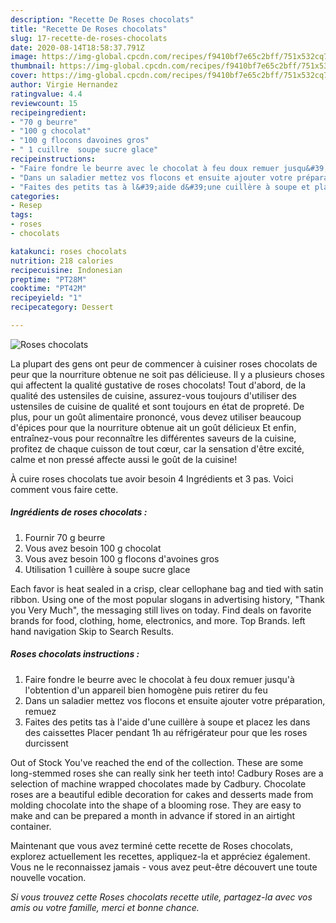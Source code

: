 ```yaml
---
description: "Recette De Roses chocolats"
title: "Recette De Roses chocolats"
slug: 17-recette-de-roses-chocolats
date: 2020-08-14T18:58:37.791Z
image: https://img-global.cpcdn.com/recipes/f9410bf7e65c2bff/751x532cq70/roses-chocolats-photo-principale-de-la-recette.jpg
thumbnail: https://img-global.cpcdn.com/recipes/f9410bf7e65c2bff/751x532cq70/roses-chocolats-photo-principale-de-la-recette.jpg
cover: https://img-global.cpcdn.com/recipes/f9410bf7e65c2bff/751x532cq70/roses-chocolats-photo-principale-de-la-recette.jpg
author: Virgie Hernandez
ratingvalue: 4.4
reviewcount: 15
recipeingredient:
- "70 g beurre"
- "100 g chocolat"
- "100 g flocons davoines gros"
- " 1 cuillre  soupe sucre glace"
recipeinstructions:
- "Faire fondre le beurre avec le chocolat à feu doux remuer jusqu&#39;à l&#39;obtention d&#39;un appareil bien homogène puis retirer du feu"
- "Dans un saladier mettez vos flocons et ensuite ajouter votre préparation, remuez"
- "Faites des petits tas à l&#39;aide d&#39;une cuillère à soupe et placez les dans des caissettes Placer pendant 1h au réfrigérateur pour que les roses durcissent"
categories:
- Resep
tags:
- roses
- chocolats

katakunci: roses chocolats 
nutrition: 218 calories
recipecuisine: Indonesian
preptime: "PT28M"
cooktime: "PT42M"
recipeyield: "1"
recipecategory: Dessert

---
```



![Roses chocolats](https://img-global.cpcdn.com/recipes/f9410bf7e65c2bff/751x532cq70/roses-chocolats-photo-principale-de-la-recette.jpg)

La plupart des gens ont peur de commencer à cuisiner roses chocolats de peur que la nourriture obtenue ne soit pas délicieuse. Il y a plusieurs choses qui affectent la qualité gustative de roses chocolats! Tout d'abord, de la qualité des ustensiles de cuisine, assurez-vous toujours d'utiliser des ustensiles de cuisine de qualité et sont toujours en état de propreté. De plus, pour un goût alimentaire prononcé, vous devez utiliser beaucoup d'épices pour que la nourriture obtenue ait un goût délicieux Et enfin, entraînez-vous pour reconnaître les différentes saveurs de la cuisine, profitez de chaque cuisson de tout cœur, car la sensation d'être excité, calme et non pressé affecte aussi le goût de la cuisine!

<!--inarticleads1-->

À cuire roses chocolats tue avoir besoin 4 Ingrédients et 3 pas. Voici comment vous faire cette.

##### Ingrédients de roses chocolats :

1. Fournir 70 g beurre
1. Vous avez besoin 100 g chocolat
1. Vous avez besoin 100 g flocons d&#39;avoines gros
1. Utilisation  1 cuillère à soupe sucre glace


Each favor is heat sealed in a crisp, clear cellophane bag and tied with satin ribbon. Using one of the most popular slogans in advertising history, &#34;Thank you Very Much&#34;, the messaging still lives on today. Find deals on favorite brands for food, clothing, home, electronics, and more. Top Brands. left hand navigation Skip to Search Results. 

<!--inarticleads2-->

##### Roses chocolats instructions :

1. Faire fondre le beurre avec le chocolat à feu doux remuer jusqu&#39;à l&#39;obtention d&#39;un appareil bien homogène puis retirer du feu
1. Dans un saladier mettez vos flocons et ensuite ajouter votre préparation, remuez
1. Faites des petits tas à l&#39;aide d&#39;une cuillère à soupe et placez les dans des caissettes Placer pendant 1h au réfrigérateur pour que les roses durcissent


Out of Stock You&#39;ve reached the end of the collection. These are some long-stemmed roses she can really sink her teeth into! Cadbury Roses are a selection of machine wrapped chocolates made by Cadbury. Chocolate roses are a beautiful edible decoration for cakes and desserts made from molding chocolate into the shape of a blooming rose. They are easy to make and can be prepared a month in advance if stored in an airtight container. 

<!--inarticleads1-->

<p>
Maintenant que vous avez terminé cette recette de Roses chocolats, explorez actuellement les recettes, appliquez-la et appréciez également. Vous ne le reconnaissez jamais - vous avez peut-être découvert une toute nouvelle vocation.
</p>

<p>
<i>Si vous trouvez cette Roses chocolats recette utile, partagez-la avec vos amis ou votre famille, merci et bonne chance.</i>
</p>
